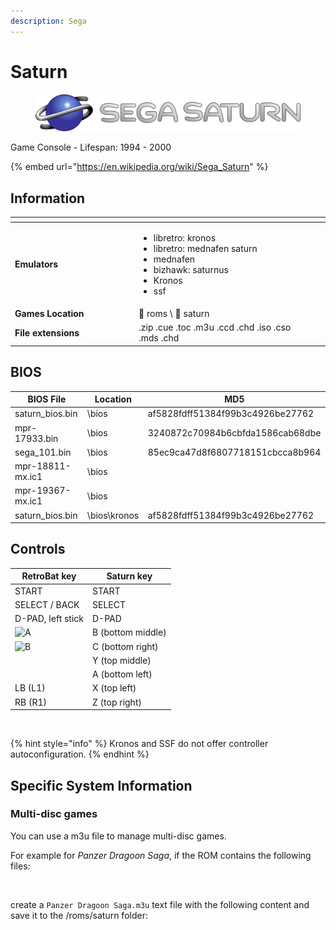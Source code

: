 ```yaml
---
description: Sega
---
```


# Saturn

<div align="left">

<figure><img src="https://raw.githubusercontent.com/fabricecaruso/es-theme-carbon/master/art/logos/saturn.svg" alt=""><figcaption></figcaption></figure>

</div>

Game Console - Lifespan: 1994 - 2000

{% embed url="https://en.wikipedia.org/wiki/Sega_Saturn" %}

## Information

<table data-header-hidden><thead><tr><th width="184"></th><th></th><th data-hidden></th></tr></thead><tbody><tr><td><strong>Emulators</strong></td><td><ul><li>libretro: kronos</li><li>libretro: mednafen saturn</li><li>mednafen</li><li>bizhawk: saturnus</li><li>Kronos</li><li>ssf</li></ul></td><td></td></tr><tr><td><strong>Games Location</strong></td><td><span data-gb-custom-inline data-tag="emoji" data-code="1f4c1">📁</span> roms \ <span data-gb-custom-inline data-tag="emoji" data-code="1f4c2">📂</span> saturn</td><td></td></tr><tr><td><strong>File extensions</strong></td><td>.zip .cue .toc .m3u .ccd .chd .iso .cso .mds .chd</td><td></td></tr></tbody></table>

## BIOS

<table><thead><tr><th width="266">BIOS File</th><th width="140">Location</th><th width="341">MD5</th></tr></thead><tbody><tr><td>saturn_bios.bin</td><td>\bios</td><td>af5828fdff51384f99b3c4926be27762</td></tr><tr><td>mpr-17933.bin</td><td>\bios</td><td>3240872c70984b6cbfda1586cab68dbe</td></tr><tr><td>sega_101.bin</td><td>\bios</td><td>85ec9ca47d8f6807718151cbcca8b964</td></tr><tr><td>mpr-18811-mx.ic1</td><td>\bios</td><td></td></tr><tr><td>mpr-19367-mx.ic1</td><td>\bios</td><td></td></tr><tr><td>saturn_bios.bin</td><td>\bios\kronos</td><td>af5828fdff51384f99b3c4926be27762</td></tr></tbody></table>

## Controls

| RetroBat key                                                                       | Saturn key        |
| ---------------------------------------------------------------------------------- | ----------------- |
| START                                                                              | START             |
| SELECT / BACK                                                                      | SELECT            |
| D-PAD, left stick                                                                  | D-PAD             |
| ![A](<../../../../.gitbook/assets/image (25).png>)                                 | B (bottom middle) |
| ![B](<../../../../.gitbook/assets/image (11).png>)                                 | C (bottom right)  |
| <img src="../../../../.gitbook/assets/image (45).png" alt="" data-size="original"> | Y (top middle)    |
| <img src="../../../../.gitbook/assets/image (43).png" alt="" data-size="line">     | A (bottom left)   |
| LB (L1)                                                                            | X (top left)      |
| RB (R1)                                                                            | Z (top right)     |

<div align="left">

<figure><img src="https://i.imgur.com/rJXxjO2.png" alt=""><figcaption></figcaption></figure>

</div>

{% hint style="info" %}
Kronos and SSF do not offer controller autoconfiguration.
{% endhint %}

## Specific System Information

### Multi-disc games

You can use a m3u file to manage multi-disc games.

For example for _Panzer Dragoon Saga_, if the ROM contains the following files:&#x20;

<div align="left">

<figure><img src="https://i.imgur.com/o3QZPs0.png" alt=""><figcaption></figcaption></figure>

</div>

create a `Panzer Dragoon Saga.m3u` text file with the following content and save it to the /roms/saturn folder:

<div align="left">

<figure><img src="https://i.imgur.com/gy9LuLH.png" alt=""><figcaption></figcaption></figure>

</div>
